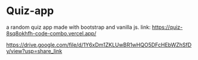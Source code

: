# Quiz-app
a random quiz app made with bootstrap and vanilla js.
link: https://quiz-8sq8okhfh-code-combo.vercel.app/


https://drive.google.com/file/d/1Y6xDm1ZKLUwBR1wHQO5DFcHEbWZhSfDy/view?usp=share_link

